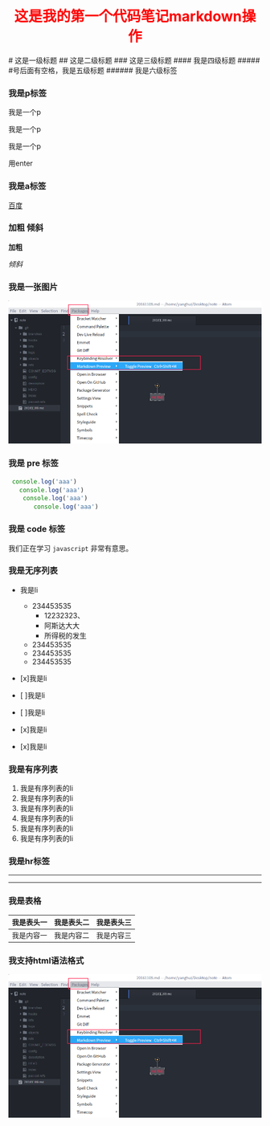 <h1 style="color:#f00; text-align:center;">这是我的第一个代码笔记markdown操作</h1>
# 这是一级标题
## 这是二级标题
### 这是三级标题
#### 我是四级标题
##### #号后面有空格，我是五级标题
###### 我是六级标签

### 我是p标签

我是一个p

我是一个p

我是一个p

用enter

### 我是a标签

[百度](http://www.baidu.com)

### 加粗 倾斜

**加粗**  

*倾斜*

### 我是一张图片

![alt属性](./images/jietu.png)


### 我是 pre 标签

```js
 console.log('aaa')
   console.log('aaa')
    console.log('aaa')
       console.log('aaa')

```
### 我是 code 标签

我们正在学习 `javascript` 非常有意思。


### 我是无序列表

- 我是li
  - 234453535
    - 12232323、
    - 阿斯达大大
    - 所得税的发生
  - 234453535  
  - 234453535  
  - 234453535

- [x]我是li
- [ ]我是li
- [ ]我是li
- [x]我是li
- [x]我是li

### 我是有序列表

1. 我是有序列表的li
2. 我是有序列表的li
3. 我是有序列表的li
4. 我是有序列表的li
5. 我是有序列表的li
6. 我是有序列表的li

### 我是hr标签

***

---

### 我是表格


| 我是表头一 | 我是表头二 | 我是表头三 |
| :------------- | :------------- | :---------- |
| 我是内容一       | 我是内容二      |我是内容三


### 我支持html语法格式

<img src="./images/jietu.png">
